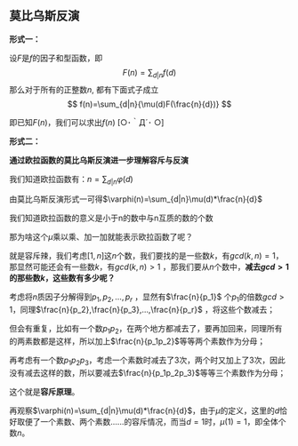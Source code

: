 ## 莫比乌斯反演

**形式一：**

设$F$是$f$的因子和型函数，即
$$
F(n)=\sum_{d|n}{f(d)}
$$
那么对于所有的正整数$n$, 都有下面式子成立
$$
f(n)=\sum_{d|n}{\mu(d)F(\frac{n}{d})}
$$

即已知$F(n)$，我们可以求出$f(n)$                          [○･｀Д´･ ○]



**形式二：**







**通过欧拉函数的莫比乌斯反演进一步理解容斥与反演**

我们知道欧拉函数有：$n=\sum_{d|n}\varphi(d)$ 

由莫比乌斯反演形式一可得$\varphi(n)=\sum_{d|n}\mu(d)*\frac{n}{d}$

我们知道欧拉函数的意义是小于n的数中与n互质的数的个数

那为啥这个$\mu$乘以乘、加一加就能表示欧拉函数了呢？

就是容斥辣，我们考虑$[1,n]$这$n$个数，我们要找的是一些数$k$，有$gcd(k,n)=1$，那显然可能还会有一些数$k$，有$gcd(k,n)>1$   ，那我们要从$n$个数中，**减去$gcd>1$的那些数$k$，这些数有多少呢？**

考虑将$n$质因子分解得到$p_1,p_2,...,p_r$ ，显然有$\frac{n}{p_1}$  个$p_1$的倍数$gcd>1$，同理$\frac{n}{p_2},\frac{n}{p_3},...,\frac{n}{p_r}$ ，将这些个数减去；

但会有重复，比如有一个数$p_1p_2$，在两个地方都减去了，要再加回来，同理所有的两素数都是这样，所以加上$\frac{n}{p_1p_2}$等等两个素数作为分母；

再考虑有一个数$p_1p_2p_3$，考虑一个素数时减去了3次，两个时又加上了3次，因此没有减去这样的数，所以要减去$\frac{n}{p_1p_2p_3}$等等三个素数作为分母；

这个就是**容斥原理**。

再观察$\varphi(n)=\sum_{d|n}\mu(d)*\frac{n}{d}$，由于$\mu$的定义，这里的$d$恰好取便了一个素数、两个素数......的容斥情况，而当$d=1$时，$\mu(1)=1$，即全体个数$n$。







